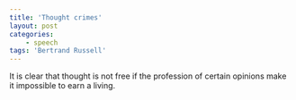 ```yaml
---
title: 'Thought crimes'
layout: post
categories:
    - speech
tags: 'Bertrand Russell'
---
```


It is clear that thought is not free if the profession of certain opinions make it impossible to earn a living.